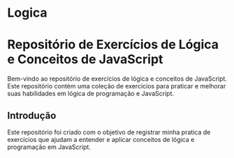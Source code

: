 # Logica

# Repositório de Exercícios de Lógica e Conceitos de JavaScript

Bem-vindo ao repositório de exercícios de lógica e conceitos de JavaScript. Este repositório contém uma coleção de exercícios para praticar e melhorar suas habilidades em lógica de programação e JavaScript.


## Introdução

Este repositório foi criado com o objetivo de registrar minha pratica de exercícios que ajudam a entender e aplicar conceitos de lógica e programação em JavaScript.




